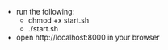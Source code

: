 * run the following:
  * chmod +x start.sh
  * ./start.sh
* open http://localhost:8000 in your browser